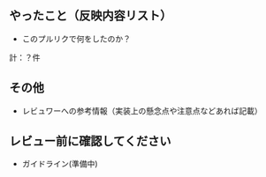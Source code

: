 ## やったこと（反映内容リスト）

* このプルリクで何をしたのか？

計：？件


## その他

* レビュワーへの参考情報（実装上の懸念点や注意点などあれば記載）

## レビュー前に確認してください

* ガイドライン(準備中)
